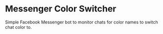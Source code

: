 # Messenger Color Switcher

Simple Facebook Messenger bot to monitor chats for color names to switch chat color to.